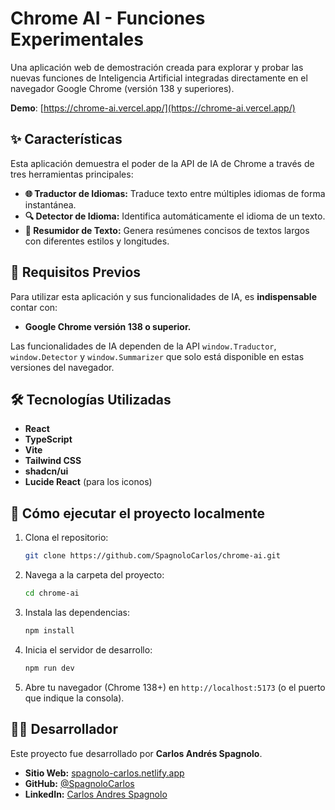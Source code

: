 # Chrome AI - Funciones Experimentales

Una aplicación web de demostración creada para explorar y probar las nuevas funciones de Inteligencia Artificial integradas directamente en el navegador Google Chrome (versión 138 y superiores).

**Demo**: [https://chrome-ai.vercel.app/](https://chrome-ai.vercel.app/)

## ✨ Características

Esta aplicación demuestra el poder de la API de IA de Chrome a través de tres herramientas principales:

- **🌐 Traductor de Idiomas:** Traduce texto entre múltiples idiomas de forma instantánea.
- **🔍 Detector de Idioma:** Identifica automáticamente el idioma de un texto.
- **📝 Resumidor de Texto:** Genera resúmenes concisos de textos largos con diferentes estilos y longitudes.

## 🚀 Requisitos Previos

Para utilizar esta aplicación y sus funcionalidades de IA, es **indispensable** contar con:

- **Google Chrome versión 138 o superior.**

Las funcionalidades de IA dependen de la API `window.Traductor`, `window.Detector` y `window.Summarizer` que solo está disponible en estas versiones del navegador.

## 🛠️ Tecnologías Utilizadas

- **React**
- **TypeScript**
- **Vite**
- **Tailwind CSS**
- **shadcn/ui**
- **Lucide React** (para los iconos)

## 🏃 Cómo ejecutar el proyecto localmente

1.  Clona el repositorio:
    ```bash
    git clone https://github.com/SpagnoloCarlos/chrome-ai.git
    ```
2.  Navega a la carpeta del proyecto:
    ```bash
    cd chrome-ai
    ```
3.  Instala las dependencias:
    ```bash
    npm install
    ```
4.  Inicia el servidor de desarrollo:
    ```bash
    npm run dev
    ```
5.  Abre tu navegador (Chrome 138+) en `http://localhost:5173` (o el puerto que indique la consola).

## 👨‍💻 Desarrollador

Este proyecto fue desarrollado por **Carlos Andrés Spagnolo**.

- **Sitio Web:** [spagnolo-carlos.netlify.app](https://spagnolo-carlos.netlify.app/)
- **GitHub:** [@SpagnoloCarlos](https://github.com/SpagnoloCarlos)
- **LinkedIn:** [Carlos Andres Spagnolo](https://www.linkedin.com/in/carlos-spagnolo-andres/)
